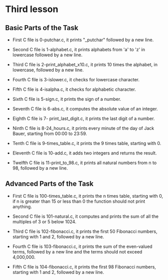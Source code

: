 # Third lesson

## Basic Parts of the Task

- First C file is 0-putchar.c, it prints "\_putchar" followed by a new line.

- Second C file is 1-alphabet.c, it prints alphabets from 'a' to 'z' in lowercase followed by a new line.

- Third C file is 2-print_alphabet_x10.c, it prints 10 times the alphabet, in lowercase, followed by a new line.

- Fourth C file is 3-islower.c, it checks for lowercase character.

- Fifth C file is 4-isalpha.c, it checks for alphabetic character.

- Sixth C file is 5-sign.c, it prints the sign of a number.

- Seventh C file is 6-abs.c, it computes the absolute value of an integer.

- Eighth C file is 7- print_last_digit.c, it prints the last digit of a number.

- Ninth C file is 8-24_hours.c, it prints every minute of the day of Jack Bauer, starting from 00:00 to 23:59.

- Tenth C file is 9-times_table.c, it prints the 9 times table, starting with 0.

- Eleventh C file is 10-add.c, it adds two integers and returns the result.

- Twelfth C file is 11-print_to_98.c, it prints all natural numbers from n to 98, followed by a new line.

## Advanced Parts of the Task

- First C file is 100-times_table.c, it prints the n times table, starting with 0, if n is greater than 15 or less than 0 the function should not print anything.

- Second C file is 101-natural.c, it computes and prints the sum of all the multiples of 3 or 5 below 1024.

- Third C file is 102-fibonacci.c, it prints the first 50 Fibonacci numbers, starting with 1 and 2, followed by a new line.

- Fourth C file is 103-fibonacci.c, it prints the sum of the even-valued terms, followed by a new line and the terms should not exceed 4,000,000.

- Fifth C file is 104-fibonacci.c, it prints the first 98 Fibonacci numbers, starting with 1 and 2, followed by a new line.
